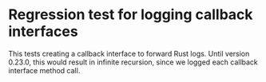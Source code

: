 # Regression test for logging callback interfaces

This tests creating a callback interface to forward Rust logs.  Until version 0.23.0, this would result in infinite recursion, since we logged each callback interface method call.
